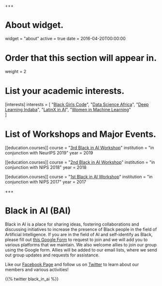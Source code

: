 +++
# About widget.
widget = "about"
active = true
date = 2016-04-20T00:00:00

# Order that this section will appear in.
weight = 2

# List your academic interests.
[interests]
  interests = [
    "[Black Girls Code](http://blackgirlscode.com)",
    "[Data Science Africa](http://www.datascienceafrica.org)",
    "[Deep Learning Indaba](http://www.deeplearningindaba.com)",
    "[LatinX in AI](http://www.latinxinai.org)",
    "[Women in Machine Learning](https://wimlworkshop.org)"    
  ]

# List of Workshops and Major Events.
[[education.courses]]
  course = "[3rd Black in AI Workshop](http://blackinai.github.io/workshop/2019/cfp/)"
  institution = "in conjunction with NeurIPS 2019"
  year = 2019
  
[[education.courses]]
  course = "[2nd Black in AI Workshop](http://blackinai.github.io/workshop/2018/cfp/)"
  institution = "in conjunction with NIPS 2018"
  year = 2018

[[education.courses]]
  course = "[1st Black in AI Workshop](http://blackinai.github.io/workshop/2017/cfp/)"
  institution = "in conjunction with NIPS 2017"
  year = 2017

+++

# Black in AI (BAI)

Black in AI is a place for sharing ideas, fostering collaborations and discussing initiatives to increase the presence of Black people in the field of Artificial Intelligence. If you are in the field of AI and self-identify as Black, please fill out [this Google Form](https://goo.gl/forms/CMDkD5CuLjc0IAJi1) to request to join and we will add you to various platforms that we maintain. We also welcome allies to join our group using the Google form. Allies will be added to our email lists, where we send out group updates and requests for assistance.

Like our [Facebook Page](https://www.facebook.com/blackinai/) and follow us on [Twitter](https://twitter.com/black_in_ai) to learn about our members and various activities!

{{% twitter black_in_ai %}}
